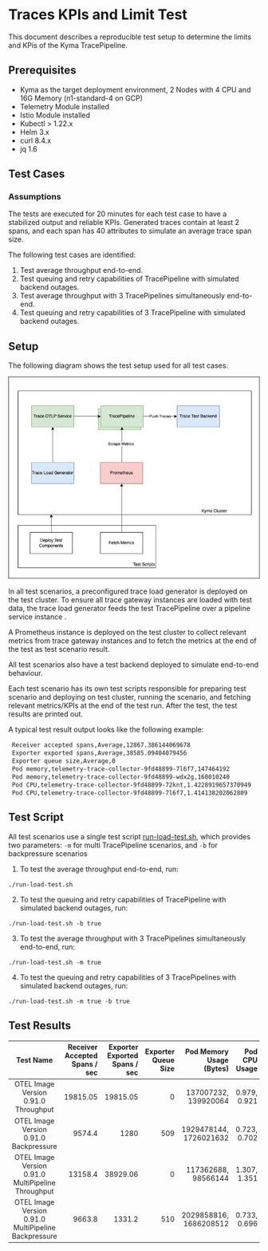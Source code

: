 # Traces KPIs and Limit Test

This document describes a reproducible test setup to determine the limits and KPis of the Kyma TracePipeline.

## Prerequisites

- Kyma as the target deployment environment, 2 Nodes with 4 CPU and 16G Memory (n1-standard-4 on GCP)
- Telemetry Module installed
- Istio Module installed
- Kubectl > 1.22.x
- Helm 3.x
- curl 8.4.x
- jq 1.6

## Test Cases

### Assumptions

The tests are executed for 20 minutes for each test case to have a stabilized output and reliable KPIs. Generated traces contain at least 2 spans, and each span has 40 attributes to simulate an average trace span size.  

The following test cases are identified:

1. Test average throughput end-to-end. 
2. Test queuing and retry capabilities of TracePipeline with simulated backend outages.
3. Test average throughput with 3 TracePipelines simultaneously end-to-end.
4. Test queuing and retry capabilities of 3 TracePipeline with simulated backend outages.


## Setup

The following diagram shows the test setup used for all test cases. 

![Metric gateway exported metrics](./assets/trace_perf_test_setup.jpeg)

In all test scenarios, a preconfigured trace load generator is deployed on the test cluster. To ensure all trace gateway instances are loaded with test data, the trace load generator feeds the test TracePipeline over a pipeline service instance .

A Prometheus instance is deployed on the test cluster to collect relevant metrics from trace gateway instances and to fetch the metrics at the end of the test as test scenario result.

All test scenarios also have a test backend deployed to simulate end-to-end behaviour.

Each test scenario has its own test scripts responsible for preparing test scenario and deploying on test cluster, running the scenario, and fetching relevant metrics/KPIs at the end of the test run. After the test, the test results are printed out.

A typical test result output looks like the following example:

```shell
 Receiver accepted spans,Average,12867.386144069678
 Exporter exported spans,Average,38585.09404079456
 Exporter queue size,Average,0
 Pod memory,telemetry-trace-collector-9fd48899-7l6f7,147464192
 Pod memory,telemetry-trace-collector-9fd48899-wdx2g,160010240
 Pod CPU,telemetry-trace-collector-9fd48899-72knt,1.4228919657370949
 Pod CPU,telemetry-trace-collector-9fd48899-7l6f7,1.414138202062809
```

## Test Script

All test scenarios use a single test script [run-load-test.sh](assets/run-load-test.sh), which provides two parameters: `-m` for multi TracePipeline scenarios, and `-b` for backpressure scenarios
1. To test the average throughput end-to-end, run:

```shell
./run-load-test.sh
```
2. To test the queuing and retry capabilities of TracePipeline with simulated backend outages, run:

```shell
./run-load-test.sh -b true
```

3. To test the average throughput with 3 TracePipelines simultaneously end-to-end, run:

```shell
./run-load-test.sh -m true
```

4. To test the queuing and retry capabilities of 3 TracePipelines with simulated backend outages, run:

```shell
./run-load-test.sh -m true -b true
```

## Test Results

|                      Test Name                       |                  Receiver Accepted Spans / sec |    Exporter Exported Spans / sec | Exporter Queue Size |   Pod Memory Usage (Bytes) |     Pod CPU Usage |
|:----------------------------------------------------:|-----------------------------------------------:|---------------------------------:|--------------------:|---------------------------:|------------------:|
|         OTEL Image Version 0.91.0 Throughput         |                                       19815.05 |                         19815.05 |                   0 |       137007232, 139920064 |      0.979, 0.921 |
|        OTEL Image Version 0.91.0 Backpressure        |                                         9574.4 |                             1280 |                 509 |     1929478144, 1726021632 |      0.723, 0.702 |
|  OTEL Image Version 0.91.0 MultiPipeline Throughput  |                                        13158.4 |                         38929.06 |                   0 |        117362688, 98566144 |      1.307, 1.351 |
| OTEL Image Version 0.91.0 MultiPipeline Backpressure |                                         9663.8 |                           1331.2 |                 510 |     2029858816, 1686208512 |      0.733, 0.696 |
                                                                                                                                                             



